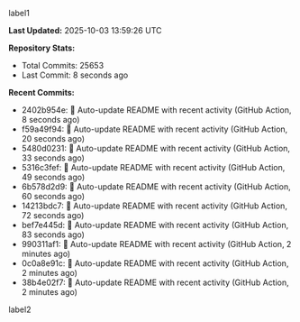 
label1 
<!-- ACTIVITY_START -->
**Last Updated:** 2025-10-03 13:59:26 UTC

**Repository Stats:**
- Total Commits: 25653
- Last Commit: 8 seconds ago

**Recent Commits:**
- 2402b954e: 🤖 Auto-update README with recent activity (GitHub Action, 8 seconds ago)
- f59a49f94: 🤖 Auto-update README with recent activity (GitHub Action, 20 seconds ago)
- 5480d0231: 🤖 Auto-update README with recent activity (GitHub Action, 33 seconds ago)
- 5316c3fef: 🤖 Auto-update README with recent activity (GitHub Action, 49 seconds ago)
- 6b578d2d9: 🤖 Auto-update README with recent activity (GitHub Action, 60 seconds ago)
- 14213bdc7: 🤖 Auto-update README with recent activity (GitHub Action, 72 seconds ago)
- bef7e445d: 🤖 Auto-update README with recent activity (GitHub Action, 83 seconds ago)
- 990311af1: 🤖 Auto-update README with recent activity (GitHub Action, 2 minutes ago)
- 0c0a8e91c: 🤖 Auto-update README with recent activity (GitHub Action, 2 minutes ago)
- 38b4e02f7: 🤖 Auto-update README with recent activity (GitHub Action, 2 minutes ago)
<!-- ACTIVITY_END -->

label2
